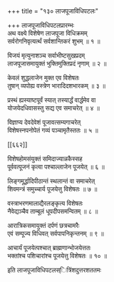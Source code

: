+++
title = "१३० लाजपूजाविधिपटलः"

+++
लाजपूजाविधिपटलप्रारम्भः  
अथ वक्ष्ये विशेषेण लाजपूजा विधिक्रमम्  
सर्वरोगनिवृत्यर्त्थं सर्वशान्तिकरं शुभम् ॥ १ ॥


विजयं मृत्युनाशञ्च सर्वाभीष्टसुखप्रदम्  
लाजपूजासमायुक्तं भुक्तिमुक्तिप्रदं नृणाम् ॥ २ ॥


केवलं शुद्धलाजेन मुक्त एव विशेषतः  
तुषान् व्यपोह्य वस्त्रेण भारादिदशभारकम् ॥ ३ ॥


प्रस्थं ह्यस्याष्टपूर्वं स्यात् तस्यार्द्धं वार्द्धमेव वा  
योजयेदधिवासस्तु सद्य एव समाचरेत् ॥ ४ ॥


विज्ञाप्य देवदेवेशं पूजावत्सम्यगाचरेत्  
विशेषस्नपनोपेतं गव्यं पञ्चामृतैस्ततः ॥ ५ ॥



[[६६२]]  

विशेषहोमसंयुक्तं समिदाज्यान्नकैस्सह  
पूर्ववत्पूजनं कृत्वा पश्चाल्लाजेन पूजयेत् ॥ ६ ॥


लिङ्गमूर्द्धादिपीठान्तं स्थलान्तं वा समाचरेत्  
शिवमन्त्रं समुच्चार्य पूजयेत्तु विशेषतः ॥ ७ ॥


वस्त्राभरणमालाद्यैरलङ्कृत्य विशेषतः  
नैवेद्यञ्चैव ताम्बूलं धूपदीपसमन्वितम् ॥ ८ ॥


आरात्रिकसमायुक्तं दर्पणं छत्रचामरैः  
एवं सम्पूज्य विधिवत् सर्वपापनिकृन्तनम् ॥ ९ ॥


आचार्यं पूजयेत्पश्चात् ब्राह्मणान्भोजयेत्ततः  
भक्तांश्च पशिचारांश्च पूजयेत्तु विशेषतः ॥ १० ॥


इति लाजपूजाविधिपटलस्ित्रिंशदुत्तरशततमः  
